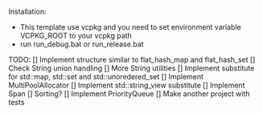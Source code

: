 Installation:
- This template use vcpkg and you need to set environment variable VCPKG_ROOT to your vcpkg path
- run run_debug.bat or run_release.bat

TODO:
[] Implement structure similar to flat_hash_map and flat_hash_set
[] Check String union handling
[] More String utilities
[] Implement substitute for std::map, std::set and std::unoredered_set
[] Implement MultiPoolAllocator
[] Implement std::string_view substitute
[] Implement Span
[] Sorting?
[] Implement PriorityQueue
[] Make another project with tests